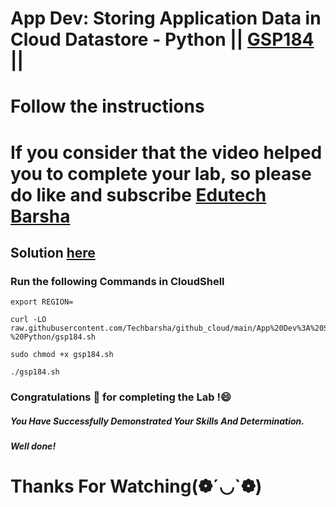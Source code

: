 # App Dev: Storing Application Data in Cloud Datastore - Python || [GSP184](https://www.cloudskillsboost.google/focuses/1076?parent=catalog) ||
# Follow the instructions

# If you consider that the video helped you to complete your lab, so please do like and subscribe [Edutech Barsha](https://www.youtube.com/@edutechbarsha)
## Solution [here](https://youtu.be/B_yaZVAnMSA)

### Run the following Commands in CloudShell
```
export REGION=
```
```
curl -LO raw.githubusercontent.com/Techbarsha/github_cloud/main/App%20Dev%3A%20Storing%20Application%20Data%20in%20Cloud%20Datastore%20-%20Python/gsp184.sh

sudo chmod +x gsp184.sh

./gsp184.sh
```
### Congratulations 🎉 for completing the Lab !😄

##### *You Have Successfully Demonstrated Your Skills And Determination.*

#### *Well done!*

# Thanks For Watching(❁´◡`❁)

